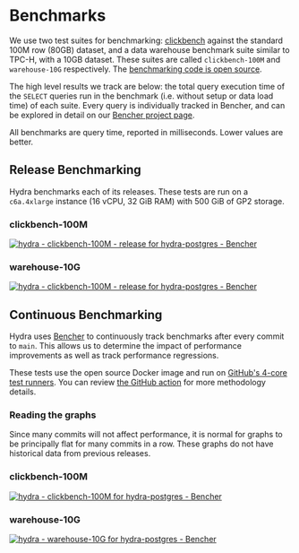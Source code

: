 # Benchmarks

We use two test suites for benchmarking: [clickbench][] against the standard 100M row
(80GB) dataset, and a data warehouse benchmark suite similar to TPC-H, with a
10GB dataset. These suites are called `clickbench-100M` and `warehouse-10G`
respectively. The [benchmarking code is open source][benchmarks].

The high level results we track are below: the total query execution time of the
`SELECT` queries run in the benchmark (i.e. without setup or data load time)
of each suite. Every query is individually tracked in Bencher,
and can be explored in detail on our [Bencher project page][bencher project].

All benchmarks are query time, reported in milliseconds. Lower values are better.

## Release Benchmarking

Hydra benchmarks each of its releases. These tests are run on a `c6a.4xlarge`
instance (16 vCPU, 32 GiB RAM) with 500 GiB of GP2 storage.

### clickbench-100M

<a href="https://bencher.dev/perf/hydra-postgres?benchmarks_page=6&testbeds_page=1&branches_page=1&reports_page=1&tab=testbeds&branches=bf6a468c-7b8a-4917-b3d1-c66216eb95db&testbeds=245d9139-a1f3-484c-8449-1c9422800618&metric_kinds=c20a9c30-e20a-45b7-bba5-4a6e940f951f&benchmarks=c4efd5bb-f4c4-4b75-9137-f2a841c04cfe"><img src="https://api.bencher.dev/v0/projects/hydra-postgres/perf/img?metric_kinds=c20a9c30-e20a-45b7-bba5-4a6e940f951f&branches=bf6a468c-7b8a-4917-b3d1-c66216eb95db&testbeds=245d9139-a1f3-484c-8449-1c9422800618&benchmarks=c4efd5bb-f4c4-4b75-9137-f2a841c04cfe&title=hydra+-+clickbench-100M+-+release" title="hydra - clickbench-100M - release" alt="hydra - clickbench-100M - release for hydra-postgres - Bencher" /></a>

### warehouse-10G

<a href="https://bencher.dev/perf/hydra-postgres?benchmarks_page=9&testbeds_page=1&branches_page=1&reports_page=1&tab=benchmarks&branches=bf6a468c-7b8a-4917-b3d1-c66216eb95db&testbeds=245d9139-a1f3-484c-8449-1c9422800618&metric_kinds=c20a9c30-e20a-45b7-bba5-4a6e940f951f&benchmarks=4cda199f-0eb9-40cf-96b5-1706efb6724c"><img src="https://api.bencher.dev/v0/projects/hydra-postgres/perf/img?metric_kinds=c20a9c30-e20a-45b7-bba5-4a6e940f951f&branches=bf6a468c-7b8a-4917-b3d1-c66216eb95db&testbeds=245d9139-a1f3-484c-8449-1c9422800618&benchmarks=4cda199f-0eb9-40cf-96b5-1706efb6724c&title=hydra+-+clickbench-100M+-+release" title="hydra - clickbench-100M - release" alt="hydra - clickbench-100M - release for hydra-postgres - Bencher" /></a>

## Continuous Benchmarking

Hydra uses [Bencher][bencher home] to continuously track benchmarks after every
commit to `main`. This allows us to determine the impact of performance improvements
as well as track performance regressions.

These tests use the open source Docker image and run on
[GitHub's 4-core test runners][runners]. You can review
[the GitHub action][action] for more methodology details.

### Reading the graphs

Since many commits will not affect performance, it is normal for graphs to be
principally flat for many commits in a row. These graphs do not have historical data from
previous releases.


### clickbench-100M

<a href="https://bencher.dev/perf/hydra-postgres?benchmarks_page=6&testbeds_page=1&branches_page=1&reports_page=1&tab=benchmarks&branches=e6bcbe0c-210d-4ab1-8fe4-5d9498800980&testbeds=1d3283b3-3e52-4dd0-a018-fb90c9361a2e&metric_kinds=c20a9c30-e20a-45b7-bba5-4a6e940f951f&benchmarks=c4efd5bb-f4c4-4b75-9137-f2a841c04cfe"><img src="https://api.bencher.dev/v0/projects/hydra-postgres/perf/img?metric_kinds=c20a9c30-e20a-45b7-bba5-4a6e940f951f&branches=e6bcbe0c-210d-4ab1-8fe4-5d9498800980&testbeds=1d3283b3-3e52-4dd0-a018-fb90c9361a2e&benchmarks=c4efd5bb-f4c4-4b75-9137-f2a841c04cfe&title=hydra+-+clickbench-100M" title="hydra - clickbench-100M" alt="hydra - clickbench-100M for hydra-postgres - Bencher" /></a>

### warehouse-10G

<a href="https://bencher.dev/perf/hydra-postgres?benchmarks_page=9&testbeds_page=1&branches_page=1&reports_page=1&tab=benchmarks&branches=e6bcbe0c-210d-4ab1-8fe4-5d9498800980&testbeds=1d3283b3-3e52-4dd0-a018-fb90c9361a2e&metric_kinds=c20a9c30-e20a-45b7-bba5-4a6e940f951f&benchmarks=4cda199f-0eb9-40cf-96b5-1706efb6724c"><img src="https://api.bencher.dev/v0/projects/hydra-postgres/perf/img?metric_kinds=c20a9c30-e20a-45b7-bba5-4a6e940f951f&branches=e6bcbe0c-210d-4ab1-8fe4-5d9498800980&testbeds=1d3283b3-3e52-4dd0-a018-fb90c9361a2e&benchmarks=4cda199f-0eb9-40cf-96b5-1706efb6724c&title=hydra+-+warehouse-10G" title="hydra - warehouse-10G" alt="hydra - warehouse-10G for hydra-postgres - Bencher" /></a>

[bencher home]: https://bencher.dev/
[clickbench]: https://github.com/ClickHouse/ClickBench
[benchmarks]: https://github.com/hydradatabase/benchmarks
[runners]: https://docs.github.com/en/actions/using-github-hosted-runners/about-larger-runners
[action]: https://github.com/hydradatabase/hydra/blob/main/.github/workflows/benchmark.yaml
[bencher project]: https://bencher.dev/perf/hydra-postgres?benchmarks_page=6&testbeds_page=1&branches_page=1&reports_page=1&tab=benchmarks&branches=e6bcbe0c-210d-4ab1-8fe4-5d9498800980&testbeds=1d3283b3-3e52-4dd0-a018-fb90c9361a2e&metric_kinds=c20a9c30-e20a-45b7-bba5-4a6e940f951f&benchmarks=c4efd5bb-f4c4-4b75-9137-f2a841c04cfe
